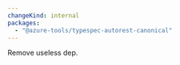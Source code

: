 ```yaml
---
changeKind: internal
packages:
  - "@azure-tools/typespec-autorest-canonical"
---
```


Remove useless dep.